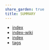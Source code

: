```yaml
---
share_garden: true
title: SUMMARY
---
```


- [index](./index.md)
- [index-wiki](./Wiki/index.md)
- [index](./Reviews/index.md)
- [tags](./tags.md)